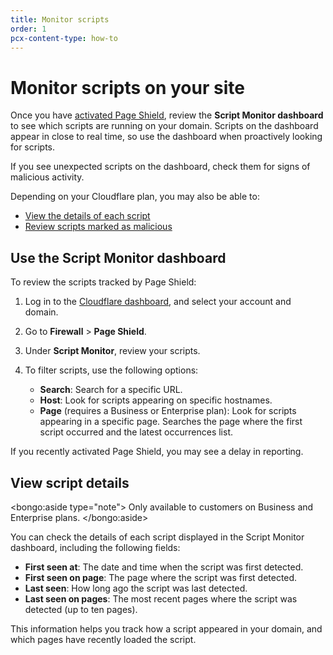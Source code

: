```yaml
---
title: Monitor scripts
order: 1
pcx-content-type: how-to
---
```


# Monitor scripts on your site

Once you have [activated Page Shield](/get-started), review the **Script Monitor dashboard** to see which scripts are running on your domain. Scripts on the dashboard appear in close to real time, so use the dashboard when proactively looking for scripts.

If you see unexpected scripts on the dashboard, check them for signs of malicious activity.

Depending on your Cloudflare plan, you may also be able to:

- [View the details of each script](#view-script-details)
- [Review scripts marked as malicious](/use-dashboard/review-malicious-scripts)

## Use the Script Monitor dashboard

To review the scripts tracked by Page Shield:

1. Log in to the [Cloudflare dashboard](https://dash.cloudflare.com/), and select your account and domain.
1. Go to **Firewall** > **Page Shield**.
1. Under **Script Monitor**, review your scripts.
1. To filter scripts, use the following options:

   - **Search**: Search for a specific URL.
   - **Host**: Look for scripts appearing on specific hostnames.
   - **Page** (requires a Business or Enterprise plan): Look for scripts appearing in a specific page. Searches the page where the first script occurred and the latest occurrences list.

If you recently activated Page Shield, you may see a delay in reporting.

## View script details

<bongo:aside type="note">
Only available to customers on Business and Enterprise plans.
</bongo:aside>

You can check the details of each script displayed in the Script Monitor dashboard, including the following fields:

- **First seen at**: The date and time when the script was first detected.
- **First seen on page**: The page where the script was first detected.
- **Last seen**: How long ago the script was last detected.
- **Last seen on pages**: The most recent pages where the script was detected (up to ten pages).

This information helps you track how a script appeared in your domain, and which pages have recently loaded the script.
